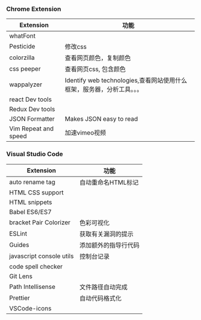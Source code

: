### Chrome Extension

Extension| 功能
---|---
whatFont|
Pesticide|修改css
colorzilla|查看网页颜色，复制颜色
css peeper|查看网页css, 包含颜色
wappalyzer|Identify web technologies,查看网站使用什么框架，服务器，分析工具。。。
react Dev tools|
Redux Dev tools|
JSON Formatter|Makes JSON easy to read
Vim Repeat and speed|加速vimeo视频

### Visual Studio Code

Extension| 功能
---|---
auto rename tag|自动重命名HTML标记
HTML CSS support|
HTML snippets|
Babel ES6/ES7|
bracket Pair Colorizer|色彩可视化
ESLint|获取有关漏洞的提示
Guides|添加额外的指导行代码
javascript console utils|控制台记录
code spell checker|
Git Lens|
Path Intellisense|文件路径自动完成
Prettier|自动代码格式化
VSCode-icons|
